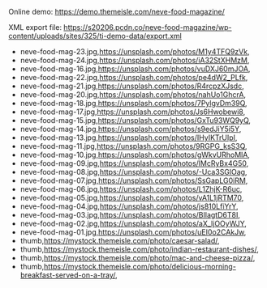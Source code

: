 Online demo: https://demo.themeisle.com/neve-food-magazine/

XML export file: https://s20206.pcdn.co/neve-food-magazine/wp-content/uploads/sites/325/ti-demo-data/export.xml

- neve-food-mag-23.jpg,https://unsplash.com/photos/M1y4TFQ9zVk,
- neve-food-mag-24.jpg,https://unsplash.com/photos/iA32StXHMzM,
- neve-food-mag-16.jpg,https://unsplash.com/photos/vuDXJ60mJOA,
- neve-food-mag-22.jpg,https://unsplash.com/photos/pe4dW2_PLfk,
- neve-food-mag-21.jpg,https://unsplash.com/photos/R4rcpzXJsdc,
- neve-food-mag-20.jpg,https://unsplash.com/photos/nahUo1GhcrA,
- neve-food-mag-18.jpg,https://unsplash.com/photos/7PylgvDm39Q,
- neve-food-mag-17.jpg,https://unsplash.com/photos/Js6Hwobewi8,
- neve-food-mag-15.jpg,https://unsplash.com/photos/GxTu93WQ9yQ,
- neve-food-mag-14.jpg,https://unsplash.com/photos/s9edJiY5i5Y,
- neve-food-mag-13.jpg,https://unsplash.com/photos/IHyIKTrUIpI,
- neve-food-mag-11.jpg,https://unsplash.com/photos/9RGPG_ksS3Q,
- neve-food-mag-10.jpg,https://unsplash.com/photos/gWkvURhoMlA,
- neve-food-mag-09.jpg,https://unsplash.com/photos/lMcRyBx4G50,
- neve-food-mag-08.jpg,https://unsplash.com/photos/-Uca3SGlOag,
- neve-food-mag-07.jpg,https://unsplash.com/photos/SsGapLG0iRM,
- neve-food-mag-06.jpg,https://unsplash.com/photos/L1ZhjK-R6uc,
- neve-food-mag-05.jpg,https://unsplash.com/photos/vA1L1jRTM70,
- neve-food-mag-04.jpg,https://unsplash.com/photos/js810LfiYrY,
- neve-food-mag-03.jpg,https://unsplash.com/photos/BIlagtD6T8I,
- neve-food-mag-02.jpg,https://unsplash.com/photos/aX_ljOOyWJY,
- neve-food-mag-01.jpg,https://unsplash.com/photos/uEI0o2CAkJw,
- thumb,https://mystock.themeisle.com/photo/caesar-salad/,
- thumb,https://mystock.themeisle.com/photo/indian-restaurant-dishes/,
- thumb,https://mystock.themeisle.com/photo/mac-and-cheese-pizza/,
- thumb,https://mystock.themeisle.com/photo/delicious-morning-breakfast-served-on-a-tray/,